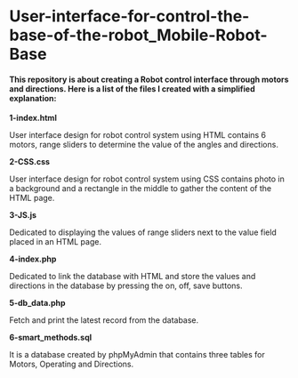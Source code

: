# User-interface-for-control-the-base-of-the-robot_Mobile-Robot-Base
#### This repository is about creating a Robot control interface through motors and directions. Here is a list of the files I created with a simplified explanation:


**1-index.html**

 User interface design for robot control system using HTML contains 6 motors, range sliders to determine the value of the angles and directions.

**2-CSS.css**

 User interface design for robot control system using CSS contains photo in a background and a rectangle in the middle to gather the content of the HTML page.

**3-JS.js**

 Dedicated to displaying the values ​​of range sliders next to the value field placed in an HTML page.

**4-index.php**

 Dedicated to link the database with HTML and store the values and directions ​​in the database by pressing the on, off, save buttons.

**5-db_data.php**

 Fetch and print the latest record from the database.

**6-smart_methods.sql**

 It is a database created by phpMyAdmin that contains three tables for Motors, Operating and Directions.
 
